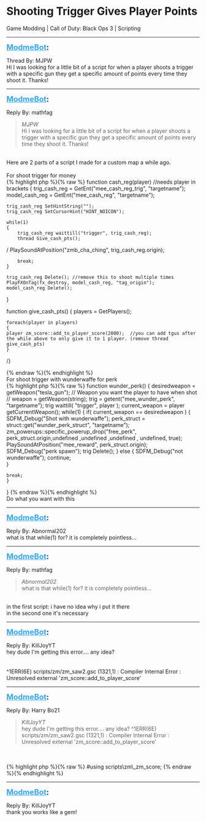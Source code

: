 # Shooting Trigger Gives Player Points
Game Modding | Call of Duty: Black Ops 3 | Scripting

---
<strong style="font-size: 1.4em;"><span style="text-decoration: underline;text-decoration-color: #34a7f9;"><span style="color:#34a7f9;">ModmeBot</span></span>:</strong>

<p>Thread By: MJPW<br />Hi I was looking for a little bit of a script for when a player shoots a trigger with a specific gun they get a specific amount of points every time they shoot it. Thanks!</p>

---
<strong style="font-size: 1.4em;"><span style="text-decoration: underline;text-decoration-color: #34a7f9;"><span style="color:#34a7f9;">ModmeBot</span></span>:</strong>

<p>Reply By: mathfag<br /><blockquote><em>MJPW</em><br />Hi I was looking for a little bit of a script for when a player shoots a trigger with a specific gun they get a specific amount of points every time they shoot it. Thanks!</blockquote><br /> Here are 2 parts of a script I made for a custom map a while ago.<br /> <br />For shoot trigger for money<br />{% highlight php %}{% raw %}
function cash_reg(player) //needs player in brackets
{
    trig_cash_reg = GetEnt("mee_cash_reg_trig", "targetname");
    model_cash_reg = GetEnt("mee_cash_reg", "targetname");


    trig_cash_reg SetHintString("");
    trig_cash_reg SetCursorHint("HINT_NOICON");
 
    while(1)
    {
        trig_cash_reg waittill("trigger", trig_cash_reg);
        thread Give_cash_pts();
/        PlaySoundAtPosition("zmb_cha_ching", trig_cash_reg.origin); 
 
        break;
    }
 
    trig_cash_reg Delete(); //remove this to shoot multiple times
    PlayFXOnTag(fx_destroy, model_cash_reg, "tag_origin");
    model_cash_reg Delete();
}


function give_cash_pts()
{
players = GetPlayers();

    foreach(player in players)
    {
    player zm_score::add_to_player_score(2000);  //you can add tgus after the while above to only give it to 1 player. (remove thread give_cash_pts)
    }
/}

{% endraw %}{% endhighlight %}
 <br />For shoot trigger with wunderwaffe for perk<br />{% highlight php %}{% raw %}
function wunder_perk()
{
    desiredweapon = getWeapon("tesla_gun"); // Weapon you want the player to have when shot
    // weapon = getWeapon(string);
    trig = getent("mee_wunder_perk", "targetname");
    trig waittill( "trigger", player );
    current_weapon = player getCurrentWeapon();
    while(1)
    {
        if( current_weapon == desiredweapon )
        {
        SDFM_Debug("Shot with wunderwaffe");
        perk_struct = struct::get("wunder_perk_struct", "targetname");
        zm_powerups::specific_powerup_drop("free_perk", perk_struct.origin,undefined ,undefined ,undefined , undefined, true);
        PlaySoundAtPosition("mee_reward", perk_struct.origin);
        SDFM_Debug("perk spawn");
        trig Delete();
        }
        else
        {
        SDFM_Debug("not wunderwaffe");
        continue;    
        }

    break;
    }
}
{% endraw %}{% endhighlight %}
 <br />Do what you want with this</p>

---
<strong style="font-size: 1.4em;"><span style="text-decoration: underline;text-decoration-color: #34a7f9;"><span style="color:#34a7f9;">ModmeBot</span></span>:</strong>

<p>Reply By: Abnormal202<br />what is that while(1) for? it is completely pointless...</p>

---
<strong style="font-size: 1.4em;"><span style="text-decoration: underline;text-decoration-color: #34a7f9;"><span style="color:#34a7f9;">ModmeBot</span></span>:</strong>

<p>Reply By: mathfag<br /><blockquote><em>Abnormal202</em><br />what is that while(1) for? it is completely pointless...</blockquote><br /> in the first script: i have no idea why i put it there<br />in the second one it&#39;s necessary</p>

---
<strong style="font-size: 1.4em;"><span style="text-decoration: underline;text-decoration-color: #34a7f9;"><span style="color:#34a7f9;">ModmeBot</span></span>:</strong>

<p>Reply By: KillJoyYT<br />hey dude I&#39;m getting this error.... any idea?<br /> <br /> <br />^1ERR(6E) scripts/zm/zm_saw2.gsc (1321,1) : Compiler Internal Error : Unresolved external &#39;zm_score::add_to_player_score&#39;</p>

---
<strong style="font-size: 1.4em;"><span style="text-decoration: underline;text-decoration-color: #34a7f9;"><span style="color:#34a7f9;">ModmeBot</span></span>:</strong>

<p>Reply By: Harry Bo21<br /><blockquote><em>KillJoyYT</em><br />hey dude I&#39;m getting this error.... any idea?     ^1ERR(6E) scripts/zm/zm_saw2.gsc (1321,1) : Compiler Internal Error : Unresolved external &#39;zm_score::add_to_player_score&#39;</blockquote><br /> <br />{% highlight php %}{% raw %}
#using scripts\zm\_zm_score;
{% endraw %}{% endhighlight %}
</p>

---
<strong style="font-size: 1.4em;"><span style="text-decoration: underline;text-decoration-color: #34a7f9;"><span style="color:#34a7f9;">ModmeBot</span></span>:</strong>

<p>Reply By: KillJoyYT<br />thank you works like a gem!</p>
